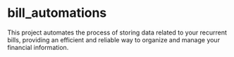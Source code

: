 # bill_automations
This project automates the process of storing data related to your recurrent bills, providing an efficient and reliable way to organize and manage your financial information.
